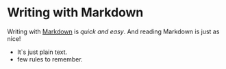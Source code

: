 # Writing with Markdown

Writing with [Markdown](https://wordpress.com/support/markdown-quick-reference/) is *quick and easy*. And reading Markdown is just as nice!

* It`s just plain text.
* few rules to remember.

